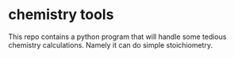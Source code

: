 # chemistry tools

This repo contains a python program that will handle some tedious chemistry calculations.
Namely it can do simple stoichiometry.
